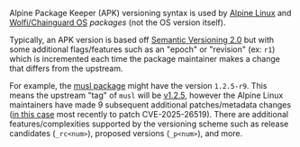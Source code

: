 Alpine Package Keeper (APK) versioning syntax is used by [Alpine Linux](https://www.alpinelinux.org/) and [Wolfi/Chainguard OS](https://www.chainguard.dev/unchained/introducing-wolfi-the-first-linux-un-distro-designed-for-securing-the-software-supply-chain) _packages_ (not the OS version itself).

Typically, an APK version is based off [Semantic Versioning 2.0](https://semver.org) but with some additional flags/features such as an "epoch" or "revision" (ex: `r1`) which is incremented each time the package maintainer makes a change that differs from the upstream.

For example, the [musl package](https://pkgs.alpinelinux.org/package/v3.21/main/x86_64/musl) might have the version `1.2.5-r9`. This means the upstream "tag" of `musl` will be [v1.2.5](https://github.com/kraj/musl/tree/v1.2.5), however the Alpine Linux maintainers have made 9 subsequent additional patches/metadata changes ([in this case](https://gitlab.alpinelinux.org/alpine/aports/-/commit/efd4d5df7be0ea48d98512671f676fc5ceb14899) most recently to patch CVE-2025-26519). There are additional features/complexities supported by the versioning scheme such as release candidates (`_rc<num>`), proposed versions (`_p<num>`), and more.
